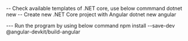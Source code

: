 -- Check available templates of .NET core, use below commmand
dotnet new
-- Create new .NET Core project with Angular
dotnet new angular

--- Run the program by using below command
npm install --save-dev @angular-devkit/build-angular